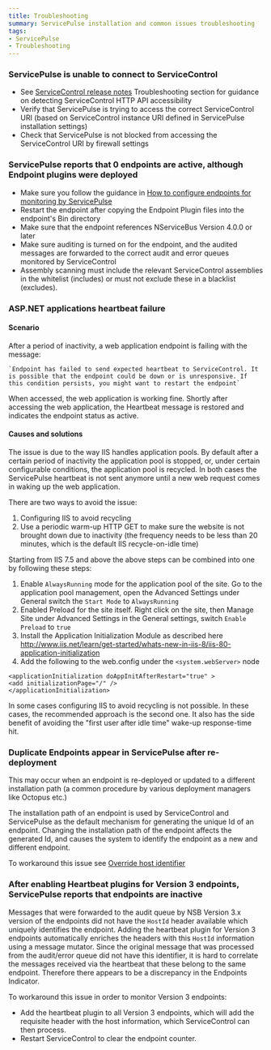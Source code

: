 ```yaml
---
title: Troubleshooting
summary: ServicePulse installation and common issues troubleshooting
tags:
- ServicePulse
- Troubleshooting
---
```



### ServicePulse is unable to connect to ServiceControl

* See [ServiceControl release notes](https://github.com/Particular/ServiceControl/releases/) Troubleshooting section for guidance on detecting ServiceControl HTTP API accessibility
* Verify that ServicePulse is trying to access the correct ServiceControl URI (based on ServiceControl instance URI defined in ServicePulse installation settings)
* Check that ServicePulse is not blocked from accessing the ServiceControl URI by firewall settings


### ServicePulse reports that 0 endpoints are active, although Endpoint plugins were deployed

* Make sure you follow the guidance in [How to configure endpoints for monitoring by ServicePulse](how-to-configure-endpoints-for-monitoring.md)
* Restart the endpoint after copying the Endpoint Plugin files into the endpoint's Bin directory
* Make sure that the endpoint references NServiceBus Version 4.0.0 or later
* Make sure auditing is turned on for the endpoint, and the audited messages are forwarded to the correct audit and error queues monitored by ServiceControl
* Assembly scanning must include the relevant ServiceControl assemblies in the whitelist (includes) or must not exclude these in a blacklist (excludes).


### ASP.NET applications heartbeat failure


#### Scenario

After a period of inactivity, a web application endpoint is failing with the message:

	`Endpoint has failed to send expected heartbeat to ServiceControl. It is possible that the endpoint could be down or is unresponsive. If this condition persists, you might want to restart the endpoint`

When accessed, the web application is working fine. Shortly after accessing the web application, the Heartbeat message is restored and indicates the endpoint status as active.


#### Causes and solutions

The issue is due to the way IIS handles application pools. By default after a certain period of inactivity the application pool is stopped, or, under certain configurable conditions, the application pool is recycled. In both cases the ServicePulse heartbeat is not sent anymore until a new web request comes in waking up the web application.

There are two ways to avoid the issue:

 1. Configuring IIS to avoid recycling
 1. Use a periodic warm-up HTTP GET to make sure the website is not brought down due to inactivity (the frequency needs to be less than 20 minutes, which is the default IIS recycle-on-idle time)

Starting from IIS 7.5 and above the above steps can be combined into one by following these steps:

 1. Enable `AlwaysRunning` mode for the application pool of the site. Go to the application pool management, open the Advanced Settings under General switch the `Start Mode` to `AlwaysRunning`
 1. Enabled Preload for the site itself. Right click on the site, then Manage Site under Advanced Settings in the General settings, switch `Enable Preload` to `true`
 1. Install the Application Initialization Module as described here http://www.iis.net/learn/get-started/whats-new-in-iis-8/iis-80-application-initialization
 1. Add the following to the web.config under the `<system.webServer>` node

```
<applicationInitialization doAppInitAfterRestart="true" >
<add initializationPage="/" />
</applicationInitialization>
```

In some cases configuring IIS to avoid recycling is not possible. In these cases, the recommended approach is the second one. It also has the side benefit of avoiding the "first user after idle time" wake-up response-time hit.

### Duplicate Endpoints appear in ServicePulse after re-deployment

This may occur when an endpoint is re-deployed or updated to a different installation path (a common procedure by various deployment managers like Octopus etc.)

The installation path of an endpoint is used by ServiceControl and ServicePulse as the default mechanism for generating the unique Id of an endpoint. Changing the installation path of the endpoint affects the generated Id, and causes the system to identify the endpoint as a new and different endpoint.

To workaround this issue see [Override host identifier](/nservicebus/hosting/override-hostid.md)


### After enabling Heartbeat plugins for Version 3 endpoints, ServicePulse reports that endpoints are inactive

Messages that were forwarded to the audit queue by NSB Version 3.x version of the endpoints did not have the `HostId` header available which uniquely identifies the endpoint. Adding the heartbeat plugin for Version 3 endpoints automatically enriches the headers with this `HostId` information using a message mutator. Since the original message that was processed from the audit/error queue did not have this identifier, it is hard to correlate the messages received via the heartbeat that these belong to the same endpoint. Therefore there appears to be a discrepancy in the Endpoints Indicator.

To workaround this issue in order to monitor Version 3 endpoints:

 - Add the heartbeat plugin to all Version 3 endpoints, which will add the requisite header with the host information, which ServiceControl can then process.
 - Restart ServiceControl to clear the endpoint counter.
